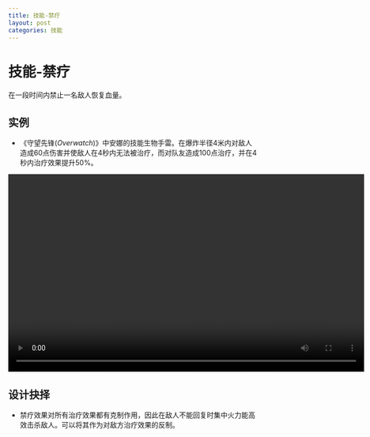 ```yaml
---
title: 技能-禁疗
layout: post
categories: 技能
---
```


# 技能-禁疗
在一段时间内禁止一名敌人恢复血量。

## 实例

- 《守望先锋(*Overwatch*)》中安娜的技能生物手雷。在爆炸半径4米内对敌人造成60点伤害并使敌人在4秒内无法被治疗，而对队友造成100点治疗，并在4秒内治疗效果提升50%。

<video width="720" height="400" controls>
    <source src="{{ site.url }}/videos/安娜-生物手雷.mp4" type="video/mp4">
</video>

## 设计抉择
- 禁疗效果对所有治疗效果都有克制作用，因此在敌人不能回复时集中火力能高效击杀敌人。可以将其作为对敌方治疗效果的反制。